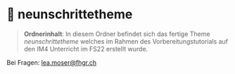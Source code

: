 # 📂 neunschrittetheme
> **Ordnerinhalt**: In diesem Ordner befindet sich das fertige 
> Theme *neunschrittetheme* welches im Rahmen des Vorbereitungstutorials
> auf den IM4 Unterricht im FS22 erstellt wurde.

Bei Fragen: [lea.moser@fhgr.ch](mailto:lea.moser@fhgr.ch)